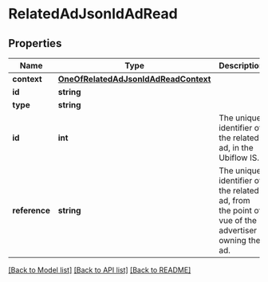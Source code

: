 # RelatedAdJsonldAdRead

## Properties
Name | Type | Description | Notes
------------ | ------------- | ------------- | -------------
**context** | [**OneOfRelatedAdJsonldAdReadContext**](OneOfRelatedAdJsonldAdReadContext.md) |  | [optional] 
**id** | **string** |  | [optional] 
**type** | **string** |  | [optional] 
**id** | **int** | The unique identifier of the related ad, in the Ubiflow IS. | [optional] 
**reference** | **string** | The unique identifier of the related ad, from the point of vue of the advertiser owning the ad. | 

[[Back to Model list]](../../README.md#documentation-for-models) [[Back to API list]](../../README.md#documentation-for-api-endpoints) [[Back to README]](../../README.md)

